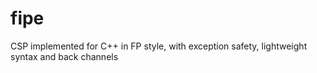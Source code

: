 # fipe
CSP implemented for C++ in FP style, with exception safety, lightweight syntax and back channels

